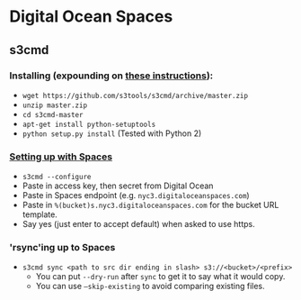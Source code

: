 # Digital Ocean Spaces

## s3cmd

### Installing (expounding on [these instructions](https://s3tools.org/download)):

- `wget https://github.com/s3tools/s3cmd/archive/master.zip`
- `unzip master.zip`
- `cd s3cmd-master`
- `apt-get install python-setuptools`
- `python setup.py install` (Tested with Python 2)

### [Setting up with Spaces](https://www.digitalocean.com/docs/spaces/resources/s3cmd/)

- `s3cmd --configure`
- Paste in access key, then secret from Digital Ocean
- Paste in Spaces endpoint (e.g. `nyc3.digitaloceanspaces.com`)
- Paste in `%(bucket)s.nyc3.digitaloceanspaces.com` for the bucket URL template.
- Say yes (just enter to accept default) when asked to use https.

### 'rsync'ing up to Spaces

- `s3cmd sync <path to src dir ending in slash> s3://<bucket>/<prefix>`
  - You can put `--dry-run` after `sync` to get it to say what it would copy.
  - You can use `—skip-existing` to avoid comparing existing files.
